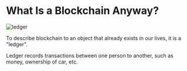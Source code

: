 # What Is a Blockchain Anyway?

![ledger](https://opimedia.azureedge.net/-/media/images/fcm/editorial/articles/magazine-articles/2017/12-01/tracking-essentials-with-ledger-books/farmerledger-jpg.jpg)


To describe blockchain to an object that already exists in our lives, it is a "ledger". 

Ledger records transactions between one person to another, such as money, ownership of car, etc.
